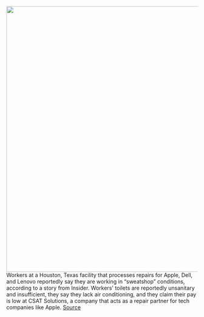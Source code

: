 <img src='https://cdn.vox-cdn.com/thumbor/kMwb3LBN3HI-yYer9KQ4ZArqNao=/0x0:2040x1360/1200x800/filters:focal(857x517:1183x843)/cdn.vox-cdn.com/uploads/chorus_image/image/69642267/acastro_170731_1777_0004_v5.0.jpg' width='700px' /><br/>
Workers at a Houston, Texas facility that processes repairs for Apple, Dell, and Lenovo reportedly say they are working in “sweatshop” conditions, according to a story from Insider. Workers' toilets are reportedly unsanitary and insufficient, they say they lack air conditioning, and they claim their pay is low at CSAT Solutions, a company that acts as a repair partner for tech companies like Apple.
<a href='https://www.theverge.com/2021/7/27/22596784/csat-solutions-repair-facility-texas-apple-macbook-dell-lenovo-working-conditions-employees'> Source <a/>